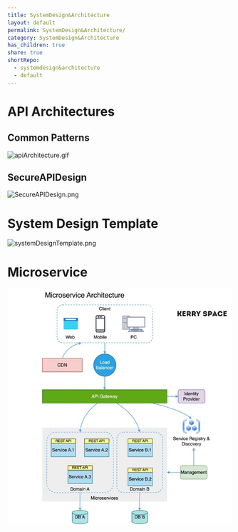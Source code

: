 ```yaml
---
title: SystemDesign&Architecture
layout: default
permalink: SystemDesign&Architecture/
category: SystemDesign&Architecture
has_children: true
share: true
shortRepo:
  - systemdesign&architecture
  - default         
---
```


# API Architectures

## Common Patterns

![apiArchitecture.gif](..%2Fassets%2Fimages%2FapiArchitecture.gif)

## SecureAPIDesign 

![SecureAPIDesign.png](..%2Fassets%2Fimages%2FSecureAPIDesign.png)

# System Design Template

![systemDesignTemplate.png](..%2Fassets%2Fimages%2FsystemDesignTemplate.png)

# Microservice

![img.png](../../SystemDesign&Architecture/SystemDesignMicroservice.png)
